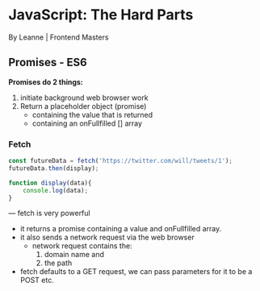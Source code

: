# JavaScript: The Hard Parts
By Leanne | Frontend Masters

## Promises - ES6

**Promises do 2 things:**
1. initiate background web browser work
2. Return a placeholder object (promise) 
    - containing the value that is returned
    - containing an  onFullfilled [] array

### Fetch

```js
const futureData = fetch('https://twitter.com/will/tweets/1');
futureData.then(display);

function display(data){
    console.log(data);
}
```
— fetch is very powerful
- it returns a promise containing a value and onFullfilled array.
- it also sends a network request via the web browser
    - network request contains the:
        1.  domain name and 
        2. the path
- fetch defaults to a GET request, we can pass parameters for it to be a POST  etc.


